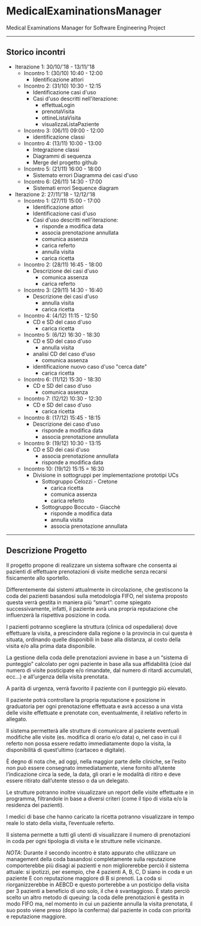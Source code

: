 # MedicalExaminationsManager
Medical Examinations Manager for Software Engineering Project

---

## Storico incontri

*   Iterazione 1: 30/10/'18 - 13/11/'18
    *   Incontro 1: (30/10) 10:40 - 12:00
        *   Identificazione attori
    *   Incontro 2: (31/10) 10:30 - 12:15
        *   Identificazione casi d'uso
        *   Casi d'uso descritti nell'iterazione:
            *   effettuaLogin
            *   prenotaVisita
            *   ottineListaVisita
            *   visualizzaListaPaziente
    *   Incontro 3: (06/11) 09:00 - 12:00
        *   identificazione classi
    *   Incontro 4: (13/11) 10:00 - 13:00
        *   Integrazione classi
        *   Diagrammi di sequenza
        *   Merge del progetto github
    *   Incontro 5: (21/11) 16:00 - 18:00
        *   Sistemato errori Diagramma dei casi d'uso
    *   Incontro 6: (26/11) 14:30 - 17:00
        *   Sistemati errori Sequence diagram
*   Iterazione 2: 27/11/'18 - 12/12/'18
    *   Incontro 1:  (27/11) 15:00 - 17:00
        *   Identificazione attori
        *   Identificazione casi d'uso
        *   Casi d'uso descritti nell'iterazione:
            *   risponde a modifica data
            *   associa prenotazione annullata
            *   comunica assenza
            *   carica referto
            *   annulla visita
            *   carica ricetta
    *   Incontro 2:  (28/11) 16:45 - 18:00
        *   Descrizione dei casi d'uso
            *   comunica assenza
            *   carica referto
    *   Incontro 3:  (29/11) 14:30 - 16:40
        *   Descrizione dei casi d'uso
            *   annulla visita
            *   carica ricetta
    *   Incontro 4:  (4/12) 11:15 - 12:50
        *   CD e SD del caso d'uso
            *   carica ricetta
    *   Incontro 5:  (6/12) 16:30 - 18:30
        *   CD e SD del caso d'uso
            *   annulla visita
        *   analisi CD del caso d'uso
            *   comunica assenza
        *   identificazione nuovo caso d'uso "cerca date"
            *   carica ricetta
    *   Incontro 6:  (11/12) 15:30 - 18:30
        *   CD e SD del caso d'uso
            *   comunica assenza
    *   Incontro 7:  (12/12) 10:30 - 12:30
        *   CD e SD del caso d'uso
            *   carica ricetta
    *   Incontro 8:  (17/12) 15:45 - 18:15
        *   Descrizione dei caso d'uso
            *   risponde a modifica data
            *   associa prenotazione annullata
    *   Incontro 9:  (19/12) 10:30 - 13:15
        *   CD e SD dei casi d'uso
            *   associa prenotazione annullata
            *   risponde a modifica data
    *   Incontro 10: (19/12) 15:15 = 16:30
        *   Divisione in sottogruppi per implementazione prototipi UCs
            *   Sottogruppo Celozzi - Cretone
                *   carica ricetta
                *   comunica assenza
                *   carica referto
            *   Sottogruppo Boccuto - Giacchè
                *   risponde a modifica data
                *   annulla visita
                *   associa prenotazione annullata
---

## Descrizione Progetto
Il progetto propone di realizzare un sistema software che consenta ai pazienti di effettuare prenotazioni di visite mediche senza recarsi fisicamente allo sportello.


Differentemente dai sistemi attualmente in circolazione, che gestiscono la coda dei pazienti basandosi sulla metodologia FIFO, nel sistema proposto questa verrà gestita in maniera più “smart”: come spiegato successivamente, infatti, il paziente avrà una propria reputazione che influenzerà la rispettiva posizione in coda.


I pazienti potranno scegliere la struttura (clinica od ospedaliera) dove effettuare la visita, a prescindere dalla regione o la provincia in cui questa è situata, ordinando quelle disponibili in base alla distanza, al costo della visita e/o alla prima data disponibile.


La gestione della coda delle prenotazioni avviene in base a un “sistema di punteggio” calcolato per ogni paziente in base alla sua affidabilità (cioè dal numero di visite posticipate e/o rimandate, dal numero di ritardi accumulati, ecc…) e all’urgenza della visita prenotata.


A parità di urgenza, verrà favorito il paziente con il punteggio più elevato.


Il paziente potrà controllare la propria reputazione e posizione in graduatoria per ogni prenotazione effettuata e avrà accesso a una vista delle visite effettuate e prenotate con, eventualmente, il relativo referto in allegato.


Il sistema permetterà alle strutture di comunicare al paziente eventuali modifiche alle visite (es. modifica di orario e/o data) o, nel caso in cui il referto non possa essere redatto immediatamente dopo la visita, la disponibilità di quest’ultimo (cartaceo e digitale).


È degno di nota che, ad oggi, nella maggior parte delle cliniche, se l’esito non può essere consegnato immediatamente, viene fornito all’utente l’indicazione circa la sede, la data, gli orari e le modalità di ritiro e deve essere ritirato dall’utente stesso o da un delegato.


Le strutture potranno inoltre visualizzare un report delle visite effettuate e in programma, filtrandole in base a diversi criteri (come il tipo di visita e/o la residenza dei pazienti).


I medici di base che hanno caricato la ricetta potranno visualizzare in tempo reale lo stato della visita, l’eventuale referto.


Il sistema permette a tutti gli utenti di visualizzare il numero di prenotazioni in coda per ogni tipologia di visita e le strutture nelle vicinanze.

*NOTA*: Durante il secondo incontro è stato appurato che utilizzare un management della coda basandosi completamente sulla reputazione comporterebbe più disagi ai pazienti e non migliorerebbe perciò il sistema attuale: si ipotizzi, per esempio, che 4 pazienti A, B, C, D siano in coda e un paziente E con reputazione maggiore di B si prenoti. La coda si riorganizzerebbe in AEBCD e questo porterebbe a un posticipo della visita per 3 pazienti a beneficio di uno solo, il che è svantaggioso.
È stato perciò scelto un altro metodo di queuing: la coda delle prenotazioni è gestita in modo FIFO ma, nel momento in cui un paziente annulla la visita prenotata, il suo posto viene preso (dopo la conferma) dal paziente in coda con priorità e reputazione maggiore.
